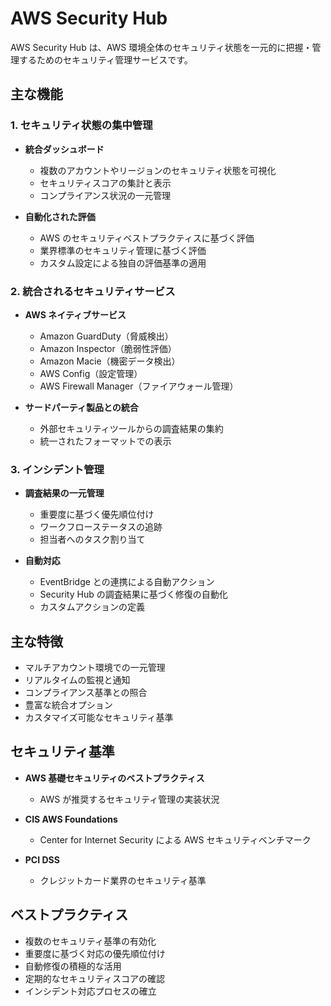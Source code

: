 # AWS Security Hub

AWS Security Hub は、AWS 環境全体のセキュリティ状態を一元的に把握・管理するためのセキュリティ管理サービスです。

## 主な機能

### 1. セキュリティ状態の集中管理

- **統合ダッシュボード**

  - 複数のアカウントやリージョンのセキュリティ状態を可視化
  - セキュリティスコアの集計と表示
  - コンプライアンス状況の一元管理

- **自動化された評価**
  - AWS のセキュリティベストプラクティスに基づく評価
  - 業界標準のセキュリティ管理に基づく評価
  - カスタム設定による独自の評価基準の適用

### 2. 統合されるセキュリティサービス

- **AWS ネイティブサービス**

  - Amazon GuardDuty（脅威検出）
  - Amazon Inspector（脆弱性評価）
  - Amazon Macie（機密データ検出）
  - AWS Config（設定管理）
  - AWS Firewall Manager（ファイアウォール管理）

- **サードパーティ製品との統合**
  - 外部セキュリティツールからの調査結果の集約
  - 統一されたフォーマットでの表示

### 3. インシデント管理

- **調査結果の一元管理**

  - 重要度に基づく優先順位付け
  - ワークフローステータスの追跡
  - 担当者へのタスク割り当て

- **自動対応**
  - EventBridge との連携による自動アクション
  - Security Hub の調査結果に基づく修復の自動化
  - カスタムアクションの定義

## 主な特徴

- マルチアカウント環境での一元管理
- リアルタイムの監視と通知
- コンプライアンス基準との照合
- 豊富な統合オプション
- カスタマイズ可能なセキュリティ基準

## セキュリティ基準

- **AWS 基礎セキュリティのベストプラクティス**

  - AWS が推奨するセキュリティ管理の実装状況

- **CIS AWS Foundations**

  - Center for Internet Security による AWS セキュリティベンチマーク

- **PCI DSS**
  - クレジットカード業界のセキュリティ基準

## ベストプラクティス

- 複数のセキュリティ基準の有効化
- 重要度に基づく対応の優先順位付け
- 自動修復の積極的な活用
- 定期的なセキュリティスコアの確認
- インシデント対応プロセスの確立
